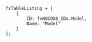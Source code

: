 

```PowerFx
fxTableListing = [
    {
        ID: fxNOCODB_IDs.Model, 
        Name: "Model"
    }
];
```
